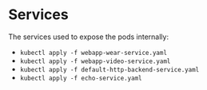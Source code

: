 # Services

The services used to expose the pods internally:
 - `kubectl apply -f webapp-wear-service.yaml`
 - `kubectl apply -f webapp-video-service.yaml`
 - `kubectl apply -f default-http-backend-service.yaml`
 - `kubectl apply -f echo-service.yaml`
